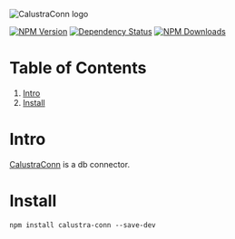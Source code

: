 

![CalustraConn logo](https://calustra.afialapis.com/assets/images/logo/calustra-conn_name.png)

[![NPM Version](https://badge.fury.io/js/calustra-conn.svg)](https://www.npmjs.com/package/calustra-conn)
[![Dependency Status](https://david-dm.org/afialapis/calustra-conn.svg)](https://david-dm.org/afialapis/calustra-conn)
[![NPM Downloads](https://img.shields.io/npm/dm/calustra-conn.svg?style=flat)](https://www.npmjs.com/package/calustra-conn)

# Table of Contents

1. [Intro](#intro)
2. [Install](#install)

# Intro

[CalustraConn](http://calustra.afialapis.com/) is a db connector.


# Install

```
npm install calustra-conn --save-dev
```

